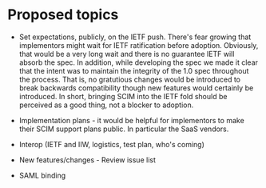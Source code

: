 # Proposed topics #

  * Set expectations, publicly, on the IETF push.  There's fear growing that implementors might wait for IETF ratification before adoption.  Obviously, that would be a very long wait and there is no guarantee IETF will absorb the spec.  In addition, while developing the spec we made it clear that the intent was to maintain the integrity of the 1.0 spec throughout the process.  That is, no gratutious changes would be introduced to break backwards compatibility though new features would certainly be introduced.  In short, bringing SCIM into the IETF fold should be perceived as a good thing, not a blocker to adoption.

  * Implementation plans - it would be helpful for implementors to make their SCIM support plans public.  In particular the SaaS vendors.

  * Interop (IETF and IIW, logistics, test plan, who's coming)

  * New features/changes - Review issue list

  * SAML binding